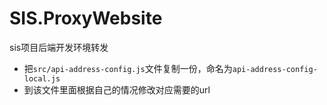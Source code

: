 # SIS.ProxyWebsite
sis项目后端开发环境转发

 - 把`src/api-address-config.js`文件复制一份，命名为`api-address-config-local.js`
 - 到该文件里面根据自己的情况修改对应需要的url
